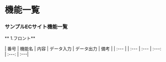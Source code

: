 # 機能一覧
### サンプルECサイト機能一覧
** 1.フロント**



| 番号 | 機能名 | 内容 | データ入力 | データ出力 | 備考 |
| :--- | | :--- | :--- | :---: | :---: | :---|

